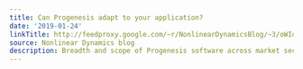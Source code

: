```yaml
---
title: Can Progenesis adapt to your application?
date: '2019-01-24'
linkTitle: http://feedproxy.google.com/~r/NonlinearDynamicsBlog/~3/oWIdht0y-NU/
source: Nonlinear Dynamics blog
description: Breadth and scope of Progenesis software across market sectors
---
```

